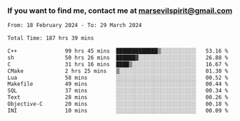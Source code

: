 ### If you want to find me, contact me at marsevilspirit@gmail.com

<!--
**marsevilspirit/marsevilspirit** is a ✨ _special_ ✨ repository because its `README.md` (this file) appears on your GitHub profile.

Here are some ideas to get you started:

- 🔭 I’m currently working on ...
- 🌱 I’m currently learning ...
- 👯 I’m looking to collaborate on ...
- 🤔 I’m looking for help with ...
- 💬 Ask me about ...
- 📫 How to reach me: ...
- 😄 Pronouns: ...
- ⚡ Fun fact: ...
-->
<!--START_SECTION:waka-->

```txt
From: 18 February 2024 - To: 29 March 2024

Total Time: 187 hrs 39 mins

C++               99 hrs 45 mins  █████████████▒░░░░░░░░░░░   53.16 %
sh                50 hrs 26 mins  ██████▓░░░░░░░░░░░░░░░░░░   26.88 %
C                 31 hrs 16 mins  ████▒░░░░░░░░░░░░░░░░░░░░   16.67 %
CMake             2 hrs 25 mins   ▒░░░░░░░░░░░░░░░░░░░░░░░░   01.30 %
Lua               58 mins         ░░░░░░░░░░░░░░░░░░░░░░░░░   00.52 %
Makefile          49 mins         ░░░░░░░░░░░░░░░░░░░░░░░░░   00.44 %
SQL               37 mins         ░░░░░░░░░░░░░░░░░░░░░░░░░   00.34 %
Text              28 mins         ░░░░░░░░░░░░░░░░░░░░░░░░░   00.26 %
Objective-C       20 mins         ░░░░░░░░░░░░░░░░░░░░░░░░░   00.18 %
INI               10 mins         ░░░░░░░░░░░░░░░░░░░░░░░░░   00.09 %
```

<!--END_SECTION:waka-->
